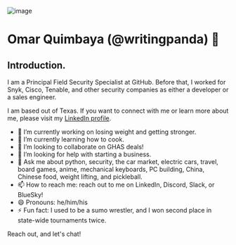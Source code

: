 ![image](https://github.com/WritingPanda/WritingPanda/assets/5935647/4934e3f7-fd0a-4bcc-b703-1dc46476489a)

# Omar Quimbaya (@writingpanda) 🐼 

## Introduction. 

I am a Principal Field Security Specialist at GitHub. Before that, I worked for Snyk, Cisco, Tenable, and other security companies as either a developer or a sales engineer.

I am based out of Texas. If you want to connect with me or learn more about me, please visit my [LinkedIn profile](https://www.linkedin.com/in/omarleonardoquimbaya/).

- 🔭 I’m currently working on losing weight and getting stronger.
- 🌱 I’m currently learning how to cook.
- 👯 I’m looking to collaborate on GHAS deals!
- 🤔 I’m looking for help with starting a business.
- 💬 Ask me about python, security, the car market, electric cars, travel, board games, anime, mechanical keyboards, PC building, China, Chinese food, weight lifting, and pickleball.
- 📫 How to reach me: reach out to me on LinkedIn, Discord, Slack, or BlueSky!
- 😄 Pronouns: he/him/his
- ⚡ Fun fact: I used to be a sumo wrestler, and I won second place in state-wide tournaments twice.

Reach out, and let's chat!
